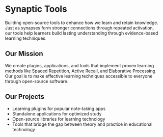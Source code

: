 # Synaptic Tools

Building open-source tools to enhance how we learn and retain knowledge. Just as synapses form stronger connections through repeated activation, our tools help learners build lasting understanding through evidence-based learning techniques.

## Our Mission

We create plugins, applications, and tools that implement proven learning methods like Spaced Repetition, Active Recall, and Elaborative Processing. Our goal is to make effective learning techniques accessible to everyone through open-source software.

## Our Projects

- Learning plugins for popular note-taking apps
- Standalone applications for optimized study
- Open-source libraries for learning technology
- Tools that bridge the gap between theory and practice in educational technology
